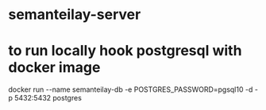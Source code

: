 # semanteilay-server

# to run locally hook postgresql with docker image

docker run --name semanteilay-db -e POSTGRES_PASSWORD=pgsql10 -d -p 5432:5432 postgres
